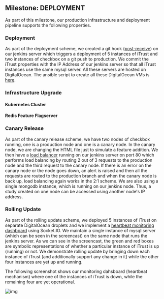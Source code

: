 ## Milestone: DEPLOYMENT
As part of this milestone, our production infrastructure and deployment pipeline supports the following properties.
### Deployment
As part of the deployment scheme, we created a git hook ([post-receive](https://github.ncsu.edu/rshah8/DevOps-Project/raw/m3/roles/iTrust_build/templates/pre-push.j2)) on our jenkins server which triggers a deployment of 5 instances of iTrust and two instances of checkbox on a git push to production. We commit the iTrust properties with the IP Address of our jenkins server so that all iTrust instances use the same mysql server. All these servers are hosted on DigitalOcean. The ansible script to create all these DigitalOcean VMs is [here](https://github.ncsu.edu/rshah8/DevOps-Project/raw/m3/roles/createVM/tasks/main.yml). 



### Infrastructure Upgrade

#### Kubernetes Cluster

#### Redis Feature Flagserver
### Canary Release
As part of the canary release scheme, we have two nodes of checkbox running, one is a production node and one is a canary node. In the canary node, we are changing the HTML file just to simulate a feature addition. We then have a [load balancer]() running on our jenkins server on port 80 which performs load balancing by routing 2 out of 3 requests to the production node and the third request to the canary node. If there is an error on the canary node or the node goes down, an alert is raised and then all the requests are routed to the production branch and when the canary node is back up, load balancing again works in the 2:1 scheme. We are also using a single mongodb instance, which is running on our jenkins node. Thus, a study created on one node can be accessed using another node's IP address.

### Rolling Update
As part of the rolling update scheme, we deployed 5 instances of iTrust on separate DigitalOcean droplets and we implement a [heartbeat monitoring dashboard](https://github.ncsu.edu/rshah8/DevOps-Project/raw/m3/roles/iTrust_build/templates/main.js) using Socket.IO. We maintain a single instance of mysql server (which can be seen in the screencast) on the same node that runs the jenkins server. As we can see in the screencast, the green and red boxes are symbolic representations of whether a particular instance of iTrust is up (running) or not. We demonstrate rolling update by bringing down each instance of iTrust (and additionally support any change in it) while the other four instances are yet up and running.

The following screenshot shows our monitoring dahsboard (heartbeat mechanism) where one of the instances of iTrust is down, while the remaining four are yet operational.

![img](https://github.ncsu.edu/rshah8/DevOps-Project/raw/m3/content/Monitoring_Screenshot.png)
